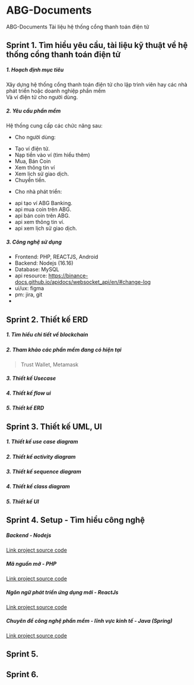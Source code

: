 # ABG-Documents
ABG-Documents Tài liệu hệ thống cổng thanh toán điện tử

## Sprint 1. Tìm hiểu yêu cầu, tài liệu kỹ thuật về hệ thống cổng thanh toán điện tử

##### 1. Hoạch định mục tiêu
  Xây dựng hệ thống cổng thanh toán điện tử cho lập trình viên hay các nhà phát triển hoặc doanh nghiệp phần mềm <br>
Và ví điện tử cho người dùng. 

##### 2. Yêu cầu phần mềm 
  Hệ thống cung cấp các chức năng sau:<br>
  - Cho người dùng:<br>
  + Tạo ví điện tử. <br>
  + Nạp tiền vào ví (tìm hiểu thêm)<br>
  + Mua, Bán Coin <br>
  + Xem thông tin ví <br>
  + Xem lịch sử giao dịch. <br>
  + Chuyển tiền. <br>
  
  - Cho nhà phát triển: <br>
  + api tạo ví ABG Banking.<br>
  + api mua coin trên ABG.<br>
  + api bán coin trên ABG.<br>
  + api xem thông tin ví.<br>
  + api xem lịch sử giao dịch.<br>
  
##### 3. Công nghệ sử dụng
  + Frontend: PHP, REACTJS, Android
  + Backend: Nodejs (16.16)
  + Database: MySQL 
  + api resource: https://binance-docs.github.io/apidocs/websocket_api/en/#change-log
  + ui/ux: figma
  + pm: jira, git
  + 
  
## Sprint 2. Thiết kế ERD
##### 1. Tìm hiểu chi tiết về blockchain
##### 2. Tham khảo các phần mềm đang có hiện tại
> Trust Wallet, Metamask
##### 3. Thiết kế Usecase
##### 4. Thiết kế flow ui
##### 5. Thiết kế ERD

## Sprint 3. Thiết kế UML, UI
##### 1. Thiết kế use case diagram
##### 2. Thiết kế activity diagram
##### 3. Thiết kế sequence diagram
##### 4. Thiết kế class diagram
##### 5. Thiết kế UI

## Sprint 4. Setup - Tìm hiểu công nghệ
##### Backend - Nodejs
[Link project source code](https://github.com/nguyenhoangkhangithutech/Node-BE-ABG)
##### Mã nguồn mở - PHP
[Link project source code](https://github.com/nguyenhoangkhangithutech/PHP-BE-ABG)
##### Ngôn ngữ phát triển ứng dụng mới - ReactJs
[Link project source code](https://github.com/nguyenhoangkhangithutech/REACT-FE-ABG)
##### Chuyên đề công nghệ phần mềm - lĩnh vực kinh tế - Java (Spring)
[Link project source code](https://github.com/nguyenhoangkhangithutech/JAVA-FE-ABG)
## Sprint 5. 
## Sprint 6. 
